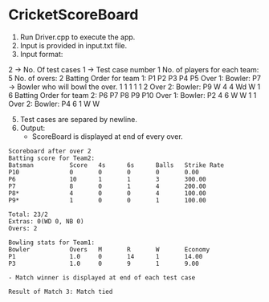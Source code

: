 # CricketScoreBoard


1. Run Driver.cpp to execute the app.
2. Input is provided in input.txt file.
3. Input format:

2  -> No. Of test cases
1  -> Test case number 1
No. of players for each team: 5
No. of overs: 2
Batting Order for team 1:
P1
P2
P3
P4
P5
Over 1:
Bowler: P7 -> Bowler who will bowl the over.
1
1
1
1
1
2
Over 2:
Bowler: P9
W
4
4
Wd
W
1
6
Batting Order for team 2:
P6
P7
P8
P9
P10
Over 1:
Bowler: P2
4
6
W
W
1
1
Over 2:
Bowler: P4
6
1
W
W


5. Test cases are separed by newline.
4. Output: 
    - ScoreBoard is displayed at end of every over.

```
Scoreboard after over 2
Batting score for Team2:
Batsman          Score   4s      6s      Balls   Strike Rate
P10              0       0       0       0       0.00
P6               10      1       1       3       300.00
P7               8       0       1       4       200.00
P8*              4       0       0       4       100.00
P9*              1       0       0       1       100.00

Total: 23/2
Extras: 0(WD 0, NB 0)
Overs: 2

Bowling stats for Team1:
Bowler           Overs   M       R       W       Economy
P1               1.0     0       14      1       14.00
P3               1.0     0       9       1       9.00
```
    
    - Match winner is displayed at end of each test case

```
Result of Match 3: Match tied
```
